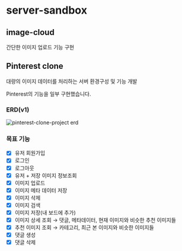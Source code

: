 # server-sandbox

## image-cloud
간단한 이미지 업로드 기능 구현



## Pinterest clone
대량의 이미지 데이터를 처리하는 서버 환경구성 및 기능 개발

Pinterest의 기능을 일부 구현했습니다.

### ERD(v1)
![pinterest-clone-project erd](https://github.com/small-j/server-sandbox/assets/44703262/4a5c6cba-1335-4e4b-86a0-fd1d88274de1)

### 목표 기능
- [X] 유저 회원가입
- [X] 로그인
- [X] 로그아웃
- [X] 유저 + 저장 이미지 정보조회
- [X] 이미지 업로드
- [X] 이미지 메타 데이터 저장
- [X] 이미지 삭제
- [X] 이미지 검색
- [X] 이미지 저장(내 보드에 추가)
- [X] 이미지 상세 조회 → 댓글, 메타데이터, 현재 이미지와 비슷한 추천 이미지들
- [X] 추천 이미지 조회 → 카테고리, 최근 본 이미지와 비슷한 이미지들
- [X] 댓글 생성
- [X] 댓글 삭제 
